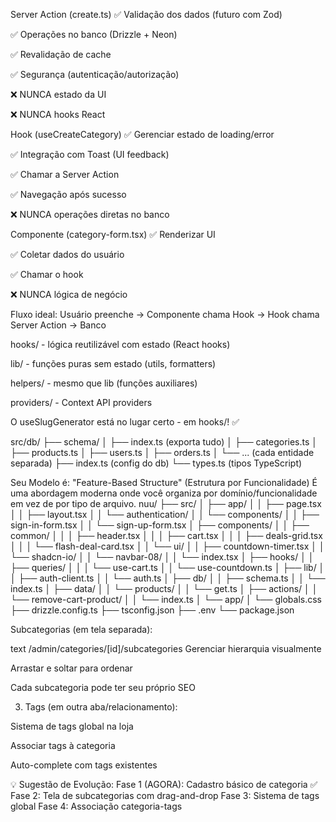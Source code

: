 Server Action (create.ts)
✅ Validação dos dados (futuro com Zod)

✅ Operações no banco (Drizzle + Neon)

✅ Revalidação de cache

✅ Segurança (autenticação/autorização)

❌ NUNCA estado da UI

❌ NUNCA hooks React

Hook (useCreateCategory)
✅ Gerenciar estado de loading/error

✅ Integração com Toast (UI feedback)

✅ Chamar a Server Action

✅ Navegação após sucesso

❌ NUNCA operações diretas no banco

Componente (category-form.tsx)
✅ Renderizar UI

✅ Coletar dados do usuário

✅ Chamar o hook

❌ NUNCA lógica de negócio

Fluxo ideal:
Usuário preenche → Componente chama Hook → Hook chama Server Action → Banco


hooks/ - lógica reutilizável com estado (React hooks)

lib/ - funções puras sem estado (utils, formatters)

helpers/ - mesmo que lib (funções auxiliares)

providers/ - Context API providers

O useSlugGenerator está no lugar certo - em hooks/! ✅

src/db/
├── schema/
│   ├── index.ts (exporta tudo)
│   ├── categories.ts
│   ├── products.ts
│   ├── users.ts
│   ├── orders.ts
│   └── ... (cada entidade separada)
├── index.ts (config do db)
└── types.ts (tipos TypeScript)


Seu Modelo é: "Feature-Based Structure" (Estrutura por Funcionalidade)
É uma abordagem moderna onde você organiza por domínio/funcionalidade em vez de por tipo de arquivo.
nuu/
├── src/
│   ├── app/
│   │   ├── page.tsx
│   │   ├── layout.tsx
│   │   └── authentication/
│   │       └── components/
│   │           ├── sign-in-form.tsx
│   │           └── sign-up-form.tsx
│   ├── components/
│   │   ├── common/
│   │   │   ├── header.tsx
│   │   │   ├── cart.tsx
│   │   │   ├── deals-grid.tsx
│   │   │   └── flash-deal-card.tsx
│   │   └── ui/
│   │       ├── countdown-timer.tsx
│   │       └── shadcn-io/
│   │           └── navbar-08/
│   │               └── index.tsx
│   ├── hooks/
│   │   ├── queries/
│   │   │   └── use-cart.ts
│   │   └── use-countdown.ts
│   ├── lib/
│   │   ├── auth-client.ts
│   │   └── auth.ts
│   ├── db/
│   │   ├── schema.ts
│   │   └── index.ts
│   ├── data/
│   │   └── products/
│   │       └── get.ts
│   ├── actions/
│   │   └── remove-cart-product/
│   │       └── index.ts
│   └── app/
│       └── globals.css
├── drizzle.config.ts
├── tsconfig.json
├── .env
└── package.json





Subcategorias (em tela separada):

text
/admin/categories/[id]/subcategories
Gerenciar hierarquia visualmente

Arrastar e soltar para ordenar

Cada subcategoria pode ter seu próprio SEO

3. Tags (em outra aba/relacionamento):

Sistema de tags global na loja

Associar tags à categoria

Auto-complete com tags existentes

💡 Sugestão de Evolução:
Fase 1 (AGORA): Cadastro básico de categoria ✅
Fase 2: Tela de subcategorias com drag-and-drop
Fase 3: Sistema de tags global
Fase 4: Associação categoria-tags


